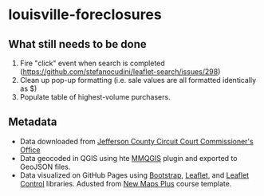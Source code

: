 # louisville-foreclosures
## What still needs to be done
1. Fire "click" event when search is completed (https://github.com/stefanocudini/leaflet-search/issues/298)
2. Clean up pop-up formatting (i.e. sale values are all formatted identically as $)
3. Populate table of highest-volume purchasers.
## Metadata
- Data downloaded from [Jefferson County Circuit Court Commissioner's Office](https://www.jeffcomm.org/past-results.html)
- Data geocoded in QGIS using hte [MMQGIS](https://michaelminn.com/linux/mmqgis/) plugin and exported to GeoJSON files.
- Data visualized on GitHub Pages using [Bootstrap](https://getbootstrap.com/), [Leaflet](https://leafletjs.com/), and [Leaflet Control](https://opengeo.tech/maps/leaflet-search/) libraries. Adusted from [New Maps Plus](https://newmapsplus.github.io/map673/) course template. 
